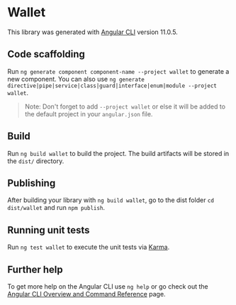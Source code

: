 # Wallet

This library was generated with [Angular CLI](https://github.com/angular/angular-cli) version 11.0.5.

## Code scaffolding

Run `ng generate component component-name --project wallet` to generate a new component. You can also use `ng generate directive|pipe|service|class|guard|interface|enum|module --project wallet`.
> Note: Don't forget to add `--project wallet` or else it will be added to the default project in your `angular.json` file. 

## Build

Run `ng build wallet` to build the project. The build artifacts will be stored in the `dist/` directory.

## Publishing

After building your library with `ng build wallet`, go to the dist folder `cd dist/wallet` and run `npm publish`.

## Running unit tests

Run `ng test wallet` to execute the unit tests via [Karma](https://karma-runner.github.io).

## Further help

To get more help on the Angular CLI use `ng help` or go check out the [Angular CLI Overview and Command Reference](https://angular.io/cli) page.
